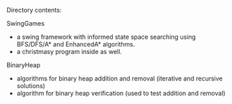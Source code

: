 Directory contents:

SwingGames
  - a swing framework with informed state space searching using BFS/DFS/A* and EnhancedA* algorithms.
  - a christmasy program inside as well.

BinaryHeap
  - algorithms for binary heap addition and removal (iterative and recursive solutions)
  - algorithm for binary heap verification (used to test addition and removal)
